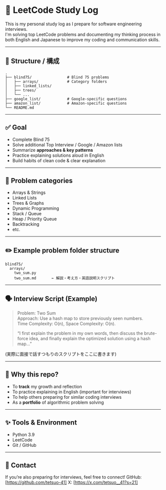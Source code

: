 # 📘 LeetCode Study Log

This is my personal study log as I prepare for software engineering interviews.  
I'm solving top LeetCode problems and documenting my thinking process in both English and Japanese to improve my coding and communication skills.

---

## 📝 Structure / 構成

```
.
├── blind75/                # Blind 75 problems
│   ├── arrays/             # Category folders
│   ├── linked_lists/
│   ├── trees/
│   └── ...
├── google_list/            # Google-specific questions
├── amazon_list/            # Amazon-specific questions
└── README.md       
```

---

## ✅ Goal

- Complete Blind 75
- Solve additional Top Interview / Google / Amazon lists
- Summarize **approaches & key patterns**
- Practice explaining solutions aloud in English
- Build habits of clean code & clear explanation

---

## 📂 Problem categories

- Arrays & Strings
- Linked Lists
- Trees & Graphs
- Dynamic Programming
- Stack / Queue
- Heap / Priority Queue
- Backtracking
- etc.

---

## ✏️ Example problem folder structure

```
blind75/
  arrays/
    two_sum.py
    two_sum.md       ← 解説・考え方・英語説明スクリプト
```

---

## 🗣️ Interview Script (Example)

> Problem: Two Sum\
> Approach: Use a hash map to store previously seen numbers.\
> Time Complexity: O(n), Space Complexity: O(n).
>
> “I first explain the problem in my own words, then discuss the brute-force idea, and finally explain the optimized solution using a hash map…”

(実際に面接で話すつもりのスクリプトをここに書きます)

---

## 📌 Why this repo?

- To **track** my growth and reflection
- To practice explaining in English (important for interviews)
- To help others preparing for similar coding interviews
- As a **portfolio** of algorithmic problem solving

---

## ✨ Tools & Environment

- Python 3.9
- LeetCode
- Git / GitHub

---

## 🙌 Contact

If you’re also preparing for interviews, feel free to connect!
GitHub: [https://github.com/tetsuo-41]
X: [https://x.com/tetsuo__41?s=21]

